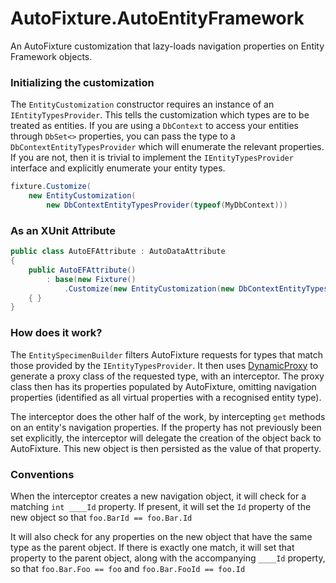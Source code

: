 AutoFixture.AutoEntityFramework
===============================

An AutoFixture customization that lazy-loads navigation properties on Entity Framework objects.

### Initializing the customization

The `EntityCustomization` constructor requires an instance of an `IEntityTypesProvider`. This tells the customization which types are to be treated as entities. If you are using a `DbContext` to access your entities through `DbSet<>` properties, you can pass the type to a `DbContextEntityTypesProvider` which will enumerate the relevant properties. If you are not, then it is trivial to implement the `IEntityTypesProvider` interface and explicitly enumerate your entity types.

```C#
fixture.Customize(
    new EntityCustomization(
        new DbContextEntityTypesProvider(typeof(MyDbContext)))
```

### As an XUnit Attribute

```C#
public class AutoEFAttribute : AutoDataAttribute
{
    public AutoEFAttribute()
        : base(new Fixture()
            .Customize(new EntityCustomization(new DbContextEntityTypesProvider(typeof(MyDbContext)))))
    { }
}
```

### How does it work?

The `EntitySpecimenBuilder` filters AutoFixture requests for types that match those provided by the `IEntityTypesProvider`. It then uses [DynamicProxy](http://www.castleproject.org/projects/dynamicproxy/) to generate a proxy class of the requested type, with an interceptor. The proxy class then has its properties populated by AutoFixture, omitting navigation properties (identified as all virtual properties with a recognised entity type).

The interceptor does the other half of the work, by intercepting `get` methods on an entity's navigation properties. If the property has not previously been set explicitly, the interceptor will delegate the creation of the object back to AutoFixture. This new object is then persisted as the value of that property.

### Conventions

When the interceptor creates a new navigation object, it will check for a matching `int ____Id` property. If present, it will set the `Id` property of the new object so that `foo.BarId == foo.Bar.Id`

It will also check for any properties on the new object that have the same type as the parent object. If there is exactly one match, it will set that property to the parent object, along with the accompanying `____Id` property, so that `foo.Bar.Foo == foo` and `foo.Bar.FooId == foo.Id`

